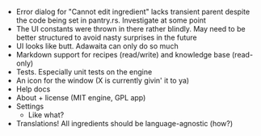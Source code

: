 - Error dialog for "Cannot edit ingredient" lacks transient parent despite the code being set in pantry.rs. Investigate at some point
- The UI constants were thrown in there rather blindly. May need to be better structured to avoid nasty surprises in the future
- UI looks like butt. Adawaita can only do so much
- Markdown support for recipes (read/write) and knowledge base (read-only)
- Tests. Especially unit tests on the engine
- An icon for the window (X is currently givin' it to ya)
- Help docs
- About + license (MIT engine, GPL app)
- Settings
  - Like what?
- Translations! All ingredients should be language-agnostic (how?)